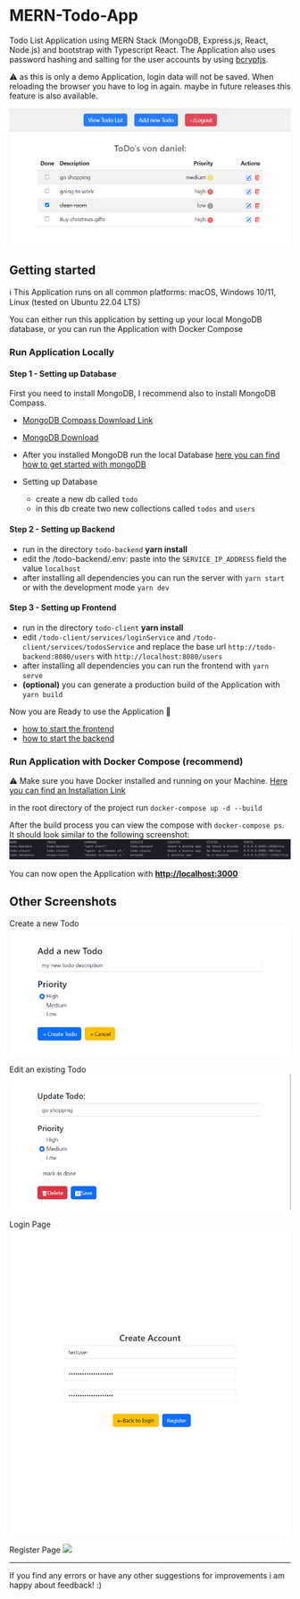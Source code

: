 # MERN-Todo-App 
Todo List Application using MERN Stack (MongoDB, Express.js, React, Node.js) and bootstrap with Typescript React. The Application also uses password hashing and salting for the user accounts by using <a href="https://www.npmjs.com/package/bcryptjs">bcryptjs</a>. 

⚠️ as this is only a demo Application, login data will not be saved. When reloading the browser you have to log in again. maybe in future releases this feature is also available.

<img src="screenshots/v1.3.0/TodoList.png">

## Getting started

ℹ️ This Application runs on all common platforms: macOS, Windows 10/11, Linux (tested on Ubuntu 22.04 LTS)

You can either run this application by setting up your local MongoDB database, or you can run the Application
with Docker Compose 

### Run Application Locally

#### Step 1 - Setting up Database
First you need to install MongoDB, I recommend also to install MongoDB Compass.
- <a href="https://www.mongodb.com/try/download/compass">MongoDB Compass Download Link</a>
- <a href="https://www.mongodb.com/try/download/community">MongoDB Download</a>

- After you installed MongoDB run the local Database <a href="https://www.mongodb.com/basics/get-started">here you can find how to get started with mongoDB</a>
- Setting up Database
  - create a new db called ``todo``
  - in this db create two new collections called ``todos`` and ``users``

#### Step 2 - Setting up Backend
- run in the directory ``todo-backend`` **yarn install**
- edit the /todo-backend/.env: paste into the ``SERVICE_IP_ADDRESS`` field the value ``localhost``
- after installing all dependencies you can run the server with ``yarn start`` or with the development mode ``yarn dev``

#### Step 3 - Setting up Frontend
- run in the directory ``todo-client`` **yarn install**
- edit ``/todo-client/services/loginService`` and ``/todo-client/services/todosService`` and replace 
  the base url ``http://todo-backend:8080/users`` with ``http://localhost:8080/users``
- after installing all dependencies you can run the frontend with ``yarn serve``
- **(optional)** you can generate a production build of the Application with ``yarn build``

Now you are Ready to use the Application 🎉

- <a href="https://github.com/d4niee/MERN-Todo-App/blob/main/todo-client/README.md">how to start the frontend</a>
- <a href="https://github.com/d4niee/MERN-Todo-App/blob/main/todo-backend/README.md">how to start the backend</a>

### Run Application with Docker Compose (recommend)

⚠️ Make sure you have Docker installed and running on your Machine. <a href="https://docs.docker.com/desktop/">Here you can find an Installation Link</a>

in the root directory of the project run ``docker-compose up -d --build``

After the build process you can view the compose with ``docker-compose ps``. It should look similar to the following screenshot:
<img src="screenshots/dockerps.png">

You can now open the Application with 
<a href="http://localhost:3000">**http://localhost:3000**</a>

## Other Screenshots

Create a new Todo
<img src="screenshots/v1.3.0/newTodo.png">

Edit an existing Todo
<img src="screenshots/v1.3.0/UpdateTodo.png">

Login Page
<img src="screenshots/v1.3.0/SignUp.png">

Register Page
<img src="screenshots/v1.3.0/SignIn.png">

<hr/>

If you find any errors or have any other suggestions for improvements i am happy about feedback! :)
